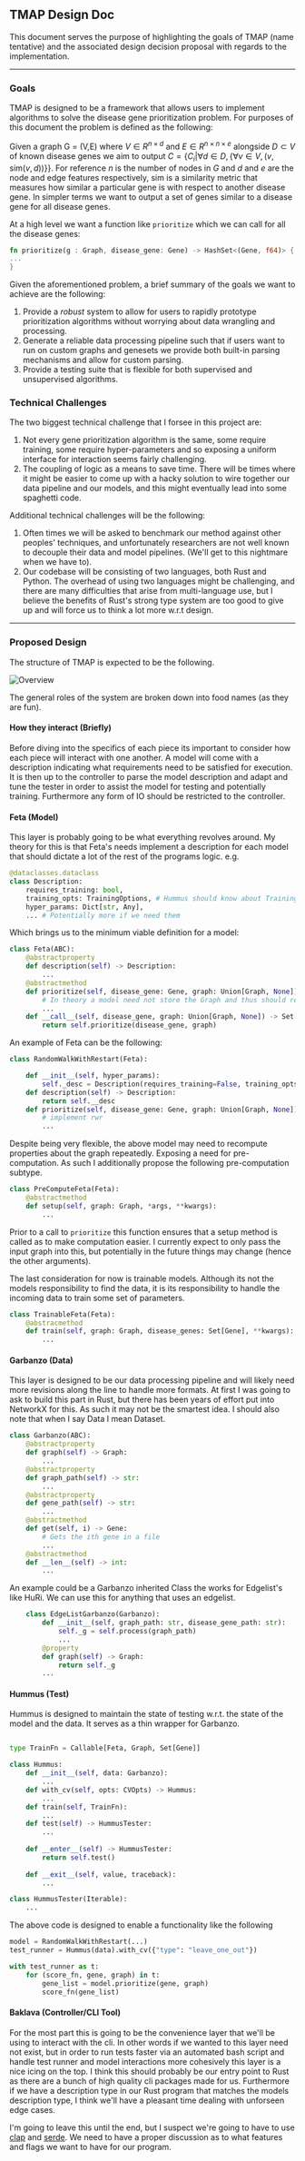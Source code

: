 ## TMAP Design Doc


This document serves the purpose of highlighting the goals of TMAP (name tentative) and the associated design decision proposal with regards to the implementation.

---

### Goals

TMAP is designed to be a framework that allows users to implement algorithms to solve the 
disease gene prioritization problem. For purposes of this document the problem is defined as the following: 

Given a graph G = (V,E) where $V \in R^{n\times d}$ and $E \in R^{n \times n \times e}$ alongside $D \subset V$ of known disease genes we aim to output $C = \{C_i | \forall d \in D, \{\forall v \in V, (v, \text{sim}(v, d)) \} \}$. For reference $n$ is the number of nodes in $G$ and $d$ and $e$ are the node and edge features respectively, sim is a similarity metric that measures how similar a particular gene is with respect to another disease gene. In simpler terms we want to output a set of genes similar to a disease gene for all disease genes.

At a high level we want a function like `prioritize` which we can call for all the disease genes:

```rust
fn prioritize(g : Graph, disease_gene: Gene) -> HashSet<(Gene, f64)> {
...
}
```

Given the aforementioned problem, a brief summary of the goals we want to achieve are the following: 

1. Provide a *robust* system to allow for users to rapidly prototype prioritization algorithms without worrying about data wrangling and processing.
2. Generate a reliable data processing pipeline such that if users want to run on custom graphs and genesets we provide both built-in parsing mechanisms and allow for custom parsing. 
3. Provide a testing suite that is flexible for both supervised and unsupervised algorithms.


### Technical Challenges

The two biggest technical challenge that I forsee in this project are:

1. Not every gene prioritization algorithm is the same, some require training, some require hyper-parameters and so exposing a uniform interface for interaction seems fairly challenging.
2. The coupling of logic as a means to save time. There will be times where it might be easier to come up with a hacky solution to wire together our data pipeline and our models, and this might eventually lead into some spaghetti code.

Additional technical challenges will be the following: 

1. Often times we will be asked to benchmark our method against other peoples' techniques, and unfortunately researchers are not well known to decouple their data and model pipelines. (We'll get to this nightmare when we have to). 
2. Our codebase will be consisting of two languages, both Rust and Python. The overhead of using two languages might be challenging, and there are many difficulties that arise from multi-language use, but I believe the benefits of Rust's strong type system are too good to give up and will force us to think a lot more w.r.t design.


---

### Proposed Design

The structure of TMAP is expected to be the following.

![Overview](overview.drawio.png)

The general roles of the system are broken down into food names (as they are fun). 

#### How they interact (Briefly)

Before diving into the specifics of each piece its important to consider how each piece will interact with one another. A model will come with a description indicating what requirements need to be satisfied for execution. It is then up to the controller to parse the model description and adapt and tune the tester in order to assist the model for testing and potentially training. Furthermore any form of IO should be restricted to the controller.


#### Feta (Model)

This layer is probably going to be what everything revolves around. My theory for this is that Feta's needs implement a description for each model that should dictate a lot of the rest of the programs logic. e.g.

```python
@dataclasses.dataclass
class Description:
	requires_training: bool,
	training_opts: TrainingOptions, # Hummus should know about TrainingOptions
	hyper_params: Dict[str, Any],
	... # Potentially more if we need them
```

Which brings us to the minimum viable definition for a model:

```python
class Feta(ABC):
	@abstractproperty
	def description(self) -> Description:
		...
	@abstractmethod
	def prioritize(self, disease_gene: Gene, graph: Union[Graph, None]) -> Set[Tuple[Gene, float]]:
		# In theory a model need not store the Graph and thus should rely on the Data library to pass it.
		...
	def __call__(self, disease_gene, graph: Union[Graph, None]) -> Set[Tuple[Gene, float]]:
		return self.prioritize(disease_gene, graph)
```

An example of Feta can be the following:

```python
class RandomWalkWithRestart(Feta):

	def __init__(self, hyper_params):
		self._desc = Description(requires_training=False, training_opts=None, hyper_params=hyper_params)
	def description(self) -> Description:
		return self.__desc
	def prioritize(self, disease_gene: Gene, graph: Union[Graph, None]) -> Set[Tuple[Gene, float]]:
		# implement rwr
		...
```

Despite being very flexible, the above model may need to recompute properties about the graph repeatedly. Exposing a need for pre-computation. As such I additionally propose the following pre-computation subtype.

```python
class PreComputeFeta(Feta):
	@abstractmethod
	def setup(self, graph: Graph, *args, **kwargs):
		...
```

Prior to a call to `prioritize` this function ensures that a setup method is called as to make computation easier. I currently expect to only pass the input graph into this, but potentially in the future things may change (hence the other arguments).

The last consideration for now is trainable models. Although its not the models responsibility to find the data, it is its responsibility to handle the incoming data to train some set of parameters.

```python
class TrainableFeta(Feta):
	@abstracmethod
	def train(self, graph: Graph, disease_genes: Set[Gene], **kwargs):
		...
```


#### Garbanzo (Data)

This layer is designed to be our data processing pipeline and will likely need more revisions along the line to handle more formats. At first I was going to ask to build this part in Rust, but there has been years of effort put into NetworkX for this. As such it may not be the smartest idea. I should also note that when I say Data I mean Dataset.

```python
class Garbanzo(ABC):
	@abstractproperty
	def graph(self) -> Graph:
		...
	@abstractproperty
	def graph_path(self) -> str:
		...
	@abstractproperty
	def gene_path(self) -> str:
		...
	@abstractmethod
	def get(self, i) -> Gene:
		# Gets the ith gene in a file
		...
	@abstractmethod
	def __len__(self) -> int:
		...
```

An example could be a Garbanzo inherited Class the works for Edgelist's like HuRi. We can use this for
anything that uses an edgelist.

```python
	class EdgeListGarbanzo(Garbanzo):
		def __init__(self, graph_path: str, disease_gene_path: str):
			self._g = self.process(graph_path)
			...
		@property
		def graph(self) -> Graph:
			return self._g
		...
```

#### Hummus (Test)

Hummus is designed to maintain the state of testing w.r.t. the state of the model and the data. It serves as a thin wrapper for Garbanzo. 

```python

type TrainFn = Callable[Feta, Graph, Set[Gene]]

class Hummus:
	def __init__(self, data: Garbanzo):
		...
	def with_cv(self, opts: CVOpts) -> Hummus:
		...
	def train(self, TrainFn):
		...
	def test(self) -> HummusTester:
		...
	
	def __enter__(self) -> HummusTester:
		return self.test()
	
	def __exit__(self, value, traceback):
		... 

class HummusTester(Iterable):
	...
```

The above code is designed to enable a functionality like the following

```python
model = RandomWalkWithRestart(...)
test_runner = Hummus(data).with_cv({"type": "leave_one_out"})

with test_runner as t:
	for (score_fn, gene, graph) in t:
		gene_list = model.prioritize(gene, graph)
		score_fn(gene_list)
```

#### Baklava (Controller/CLI Tool)

For the most part this is going to be the convenience layer that we'll be using to interact with the cli. In other words if we wanted to this layer need not exist, but in order to run tests faster via an automated bash script and handle test runner and model interactions more cohesively this layer is a nice icing on the top. I think this should probably be our entry point to Rust as there are a bunch of high quality cli packages made for us. Furthermore if we have a description type in our Rust program that matches the models description type, I think we'll have a pleasant time dealing with unforseen edge cases.

I'm going to leave this until the end, but I suspect we're going to have to use [clap](https://crates.io/crates/clap#quick-example) and [serde](https://crates.io/crates/serde). We need to have a proper discussion as to what features and flags we want to have for our program.